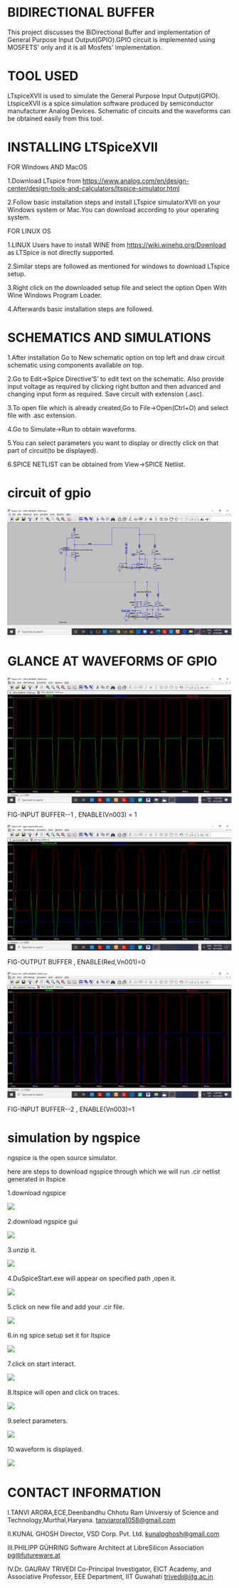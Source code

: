 # BIDIRECTIONAL BUFFER
This project discusses the BiDirectional Buffer and implementation of General Purpose Input Output(GPIO).GPIO circuit is implemented using MOSFETS' only and it is all Mosfets' implementation.

# TOOL USED
LTspiceXVII is used to simulate the General Purpose Input Output(GPIO). LtspiceXVII is a spice simulation software produced by semiconductor manufacturer Analog Devices. Schematic of circuits and the waveforms can be obtained easily from this tool.

# INSTALLING LTSpiceXVII

   FOR Windows AND MacOS

  1.Download LTspice from https://www.analog.com/en/design-center/design-tools-and-calculators/ltspice-simulator.html 
  
  2.Follow basic installation steps and install LTspice simulatorXVII on your Windows system or Mac.You can download according to your       operating system.

   FOR LINUX OS
	
   1.LINUX Users have to install WINE from https://wiki.winehq.org/Download as LTSpice is not directly supported.
   
   2.Similar steps are followed as mentioned for windows to download LTspice setup.
   
   3.Right click on the downloaded setup file and select the option Open With Wine Windows Program Loader.
   
   4.Afterwards basic installation steps are followed.
	
# SCHEMATICS AND SIMULATIONS

  1.After installation Go to New schematic option on top left and draw circuit schematic using components available on top.
  
  2.Go to Edit->Spice Directive’S’ to edit text on the schematic. Also provide input voltage as required by clicking right button and then advanced and changing input form as required. Save circuit with extension (.asc).

  3.To open file which is already created,Go to File->Open(Ctrl+O) and select file with .asc extension.

  4.Go to Simulate->Run to obtain waveforms.

  5.You can select parameters you want to display or directly click on that part of circuit(to be displayed). 

  6.SPICE NETLIST can be obtained from View->SPICE Netlist.
# circuit of gpio
![](ckt-gpio.png)

# GLANCE AT WAVEFORMS OF GPIO

![](GPIO_IPa.png)

FIG-INPUT BUFFER--1 , ENABLE(Vn003) = 1 

![](GPIO_IPb.png)

FIG-OUTPUT BUFFER , ENABLE(Red,Vn001)=0

![](GPIO_IPc.png)

FIG-INPUT BUFFER--2 , ENABLE(Vn003)=1

# simulation by ngspice

ngspice is the open source simulator.

here are steps to download ngspice through which we will run .cir netlist generated in ltspice

1.download ngspice

![](https://github.com/tanu2303/BidirectionalBuffer-GPIO/blob/master/ngspice%20images/1.png)

2.download ngspice gui

![](https://github.com/tanu2303/BidirectionalBuffer-GPIO/blob/master/ngspice%20images/2.png)

3.unzip it.

![](https://github.com/tanu2303/BidirectionalBuffer-GPIO/blob/master/ngspice%20images/3.png)

4.DuSpiceStart.exe will appear on specified path ,open it. 

![](https://github.com/tanu2303/BidirectionalBuffer-GPIO/blob/master/ngspice%20images/4.png)

5.click on new file and add your .cir file.

![](https://github.com/tanu2303/BidirectionalBuffer-GPIO/blob/master/ngspice%20images/5.png)

6.in ng spice setup set it for ltspice

![](https://github.com/tanu2303/BidirectionalBuffer-GPIO/blob/master/ngspice%20images/6.png)

7.click on start interact.

![](https://github.com/tanu2303/BidirectionalBuffer-GPIO/blob/master/ngspice%20images/7.png)

8.ltspice will open and click on  traces.

![](https://github.com/tanu2303/BidirectionalBuffer-GPIO/blob/master/ngspice%20images/8.png)

9.select parameters.

![](https://github.com/tanu2303/BidirectionalBuffer-GPIO/blob/master/ngspice%20images/9.png)

10.waveform is displayed.

![](https://github.com/tanu2303/BidirectionalBuffer-GPIO/blob/master/ngspice%20images/10.png)


# CONTACT INFORMATION
I.TANVI ARORA,ECE,Deenbandhu Chhotu Ram Universiy of Science and Technology,Murthal,Haryana. tanviarora1058@gmail.com

II.KUNAL GHOSH Director, VSD Corp. Pvt. Ltd. kunalpghosh@gmail.com

III.PHILIPP GÜHRING Software Architect at LibreSilicon Association pg@futureware.at

IV.Dr. GAURAV TRIVEDI Co-Principal Investigator, EICT Academy,
and Associative Professor, EEE Department, IIT Guwahati trivedi@iitg.ac.in
